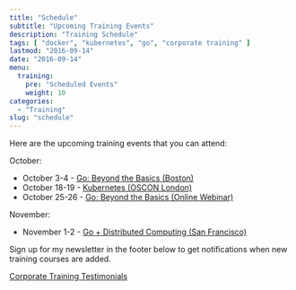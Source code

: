 ```yaml
---
title: "Schedule"
subtitle: "Upcoming Training Events"
description: "Training Schedule"
tags: [ "docker", "kubernetes", "go", "corporate training" ]
lastmod: "2016-09-14"
date: "2016-09-14"
menu:
  training:
    pre: "Scheduled Events"
    weight: 10
categories:
  - "Training"
slug: "schedule"
---
```


Here are the upcoming training events that you can attend:

October:

* October 3-4 - [Go: Beyond the Basics (Boston)](http://www.oreilly.com/live-training/go-beyond-the-basics.html)
* October 18-19 - [Kubernetes (OSCON London)](http://conferences.oreilly.com/oscon/open-source-eu/public/schedule/detail/54454)
* October 25-26 - [Go: Beyond the Basics (Online Webinar)](http://www.oreilly.com/live-training/go-beyond-the-basics-olt.html)

November:

* November 1-2 - [Go + Distributed Computing (San Francisco)](http://www.oreilly.com/live-training/go-distributed-computing.html)


Sign up for my newsletter in the footer below to get notifications when new training courses are added.

[Corporate Training Testimonials](/tags/testimonials/)